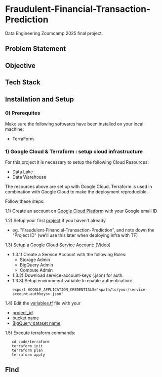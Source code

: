 # Fraudulent-Financial-Transaction-Prediction
Data Engineering Zoomcamp 2025 final project.

## Problem Statement

## Objective

## Tech Stack

## Installation and Setup

### 0) Prerequites

Make sure the following softwares have been installed on your local machine:
- TerraForm  

### 1) Google Cloud & Terraform : setup cloud infrastructure

For this project it is necessary to setup the following Cloud Resources:
- Data Lake
- Data Warehouse

The resources above are set up with Google Cloud. Terraform is used in combination with Google Cloud to make the deployment reproducible.

Follow these steps:
 
  1.1) Create an account on [Google Cloud Platform](https://cloud.google.com/cloud-console?utm_source=google&utm_medium=cpc&utm_campaign=emea-fi-all-en-dr-bkws-all-all-trial-e-gcp-1707574&utm_content=text-ad-none-any-DEV_c-CRE_677761787511-ADGP_Hybrid+%7C+BKWS+-+MIX+%7C+Txt+-+Management+Developer+Tools+-+Cloud+Console-KWID_43700078355835721-kwd-55675752867-userloc_9072483&utm_term=KW_google+cloud+console-NET_g-PLAC_&&gad_source=1&gclid=EAIaIQobChMI9fbUzamWjAMVX0KRBR39aS0LEAAYASAAEgIt-_D_BwE&gclsrc=aw.ds&hl=en) with your Google email ID

  1.2) Setup your first [project](https://console.cloud.google.com/) if you haven't already
  * eg. "Fraudulent-Financial-Transaction-Prediction", and note down the "Project ID" (we'll use this later when deploying infra with TF)

  1.3) Setup a Google Cloud Service Account: ([Video](https://www.youtube.com/watch?v=Y2ux7gq3Z0o&list=PL3MmuxUbc_hJed7dXYoJw8DoCuVHhGEQb&index=12))
  * 1.3.1) Create a Service Account with the following Roles:
       - Storage Admin
       - BigQuery Admin
       - Compute Admin
  * 1.3.2) Download service-account-keys (.json) for auth.
  * 1.3.3) Setup environment variable to enable authentication:
     ```shell
     export GOOGLE_APPLICATION_CREDENTIALS="<path/to/your/service-account-authkeys>.json"
     ```

   1.4) Edit the [variables.tf](https://github.com/LolloPero/Fraudulent-Financial-Transaction-Prediction/blob/main/code/terraform/variables.tf) file with your
   * [project_id](https://github.com/LolloPero/Fraudulent-Financial-Transaction-Prediction/blob/main/code/terraform/variables.tf#L11)
   * [bucket name](https://github.com/LolloPero/Fraudulent-Financial-Transaction-Prediction/blob/main/code/terraform/variables.tf#L35)
   * [BigQuery dataset name](https://github.com/LolloPero/Fraudulent-Financial-Transaction-Prediction/blob/main/code/terraform/variables.tf#L29)
  
   1.5) Execute terraform commands:
```shell
   cd code/terraform
   terraform init
   terraform plan
   terraform apply
```


## FInd
